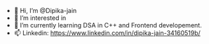 - 👋 Hi, I’m @Dipika-jain
- 👀 I’m interested in 
- 🌱 I’m currently learning DSA in C++ and Frontend developement.
- 📫 Linkedin: https://www.linkedin.com/in/dipika-jain-34160519b/

<!---
Dipika-jain/Dipika-jain is a ✨ special ✨ repository because its `README.md` (this file) appears on your GitHub profile.
You can click the Preview link to take a look at your changes.
--->
